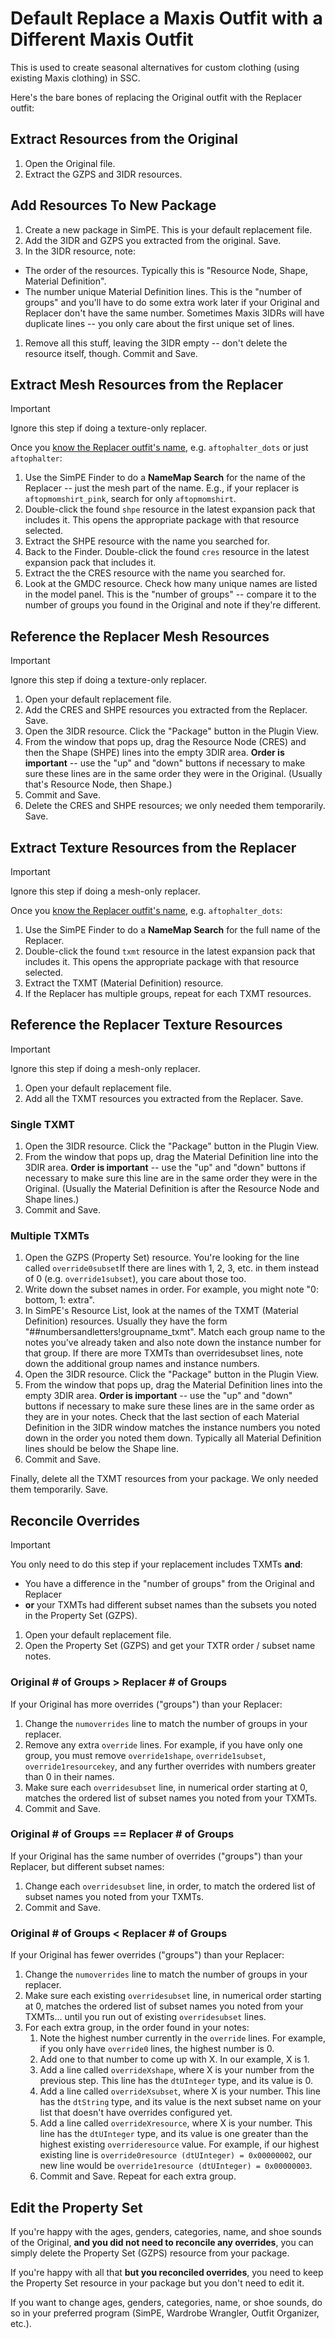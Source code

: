 # Default Replace a Maxis Outfit with a Different Maxis Outfit

This is used to create seasonal alternatives for custom clothing (using existing Maxis clothing) in SSC.

Here's the bare bones of replacing the Original outfit with the Replacer outfit:

## Extract Resources from the Original
1. Open the Original file.
1. Extract the GZPS and 3IDR resources.

## Add Resources To New Package
1. Create a new package in SimPE. This is your default replacement file.
1. Add the 3IDR and GZPS you extracted from the original. Save.
1. In the 3IDR resource, note:
  - The order of the resources. Typically this is "Resource Node, Shape, Material Definition".
  - The number unique Material Definition lines. This is the "number of groups" and you'll have to do some extra work later if your Original and Replacer don't have the same number. Sometimes Maxis 3IDRs will have duplicate lines -- you only care about the first unique set of lines.
1. Remove all this stuff, leaving the 3IDR empty -- don't delete the resource itself, though. Commit and Save.

## Extract Mesh Resources from the Replacer
> [!IMPORTANT]
> Ignore this step if doing a texture-only replacer.

Once you [know the Replacer outfit's name](maxisfindname.md), e.g. `aftophalter_dots` or just `aftophalter`: 
1. Use the SimPE Finder to do a **NameMap Search** for the name of the Replacer -- just the mesh part of the name. E.g., if your replacer is `aftopmomshirt_pink`, search for only `aftopmomshirt`.
1. Double-click the found `shpe` resource in the latest expansion pack that includes it. This opens the appropriate package with that resource selected.
1. Extract the SHPE resource with the name you searched for.
1. Back to the Finder. Double-click the found `cres` resource in the latest expansion pack that includes it.
1. Extract the the CRES resource with the name you searched for.
1. Look at the GMDC resource. Check how many unique names are listed in the model panel. This is the "number of groups" -- compare it to the number of groups you found in the Original and note if they're different.

## Reference the Replacer Mesh Resources
> [!IMPORTANT]
> Ignore this step if doing a texture-only replacer.

1. Open your default replacement file.
1. Add the CRES and SHPE resources you extracted from the Replacer. Save.
1. Open the 3IDR resource. Click the "Package" button in the Plugin View.
1. From the window that pops up, drag the Resource Node (CRES) and then the Shape (SHPE) lines into the empty 3DIR area. **Order is important** -- use the "up" and "down" buttons if necessary to make sure these lines are in the same order they were in the Original. (Usually that's Resource Node, then Shape.)
1. Commit and Save.
1. Delete the CRES and SHPE resources; we only needed them temporarily. Save.

## Extract Texture Resources from the Replacer
> [!IMPORTANT]
> Ignore this step if doing a mesh-only replacer.

Once you [know the Replacer outfit's name](maxisfindname.md), e.g. `aftophalter_dots`: 
1. Use the SimPE Finder to do a **NameMap Search** for the full name of the Replacer.
1. Double-click the found `txmt` resource in the latest expansion pack that includes it. This opens the appropriate package with that resource selected.
1. Extract the TXMT (Material Definition) resource. 
1. If the Replacer has multiple groups, repeat for each TXMT resources.

## Reference the Replacer Texture Resources
> [!IMPORTANT]
> Ignore this step if doing a mesh-only replacer.

1. Open your default replacement file.
1. Add all the TXMT resources you extracted from the Replacer. Save.

### Single TXMT
1. Open the 3IDR resource. Click the "Package" button in the Plugin View.
1. From the window that pops up, drag the Material Definition line into the 3DIR area. **Order is important** -- use the "up" and "down" buttons if necessary to make sure this line are in the same order they were in the Original. (Usually the Material Definition is after the Resource Node and Shape lines.) 
1. Commit and Save.

### Multiple TXMTs
1. Open the GZPS (Property Set) resource. You're looking for the line called `override0subset`If there are lines with 1, 2, 3, etc. in them instead of 0 (e.g. `override1subset`), you care about those too.
1. Write down the subset names in order. For example, you might note "0: bottom, 1: extra".
1. In SimPE's Resource List, look at the names of the TXMT (Material Definition) resources. Usually they have the form "##numbersandletters!groupname_txmt". Match each group name to the notes you've already taken and also note down the instance number for that group. If there are more TXMTs than overridesubset lines, note down the additional group names and instance numbers.
1. Open the 3IDR resource. Click the "Package" button in the Plugin View.
1. From the window that pops up, drag the Material Definition lines into the empty 3DIR area. **Order is important** -- use the "up" and "down" buttons if necessary to make sure these lines are in the same order as they are in your notes. Check that the last section of each Material Definition in the 3IDR window matches the instance numbers you noted down in the order you noted them down. Typically all Material Definition lines should be below the Shape line. 
1. Commit and Save.

Finally, delete all the TXMT resources from your package. We only needed them temporarily. Save.

## Reconcile Overrides
> [!IMPORTANT]
> You only need to do this step if your replacement includes TXMTs **and**:
> - You have a difference in the "number of groups" from the Original and Replacer
> - **or** your TXMTs had different subset names than the subsets you noted in the Property Set (GZPS).

1. Open your default replacement file.
1. Open the Property Set (GZPS) and get your TXTR order / subset name notes.

### Original # of Groups > Replacer # of Groups
If your Original has more overrides ("groups") than your Replacer:
1. Change the `numoverrides` line to match the number of groups in your replacer.
1. Remove any extra `override` lines. For example, if you have only one group, you must remove `override1shape`, `override1subset`, `override1resourcekey`, and any further overrides with numbers greater than 0 in their names.
1. Make sure each `overridesubset` line, in numerical order starting at 0, matches the ordered list of subset names you noted from your TXMTs. 
1. Commit and Save. 

### Original # of Groups == Replacer # of Groups
If your Original has the same number of overrides ("groups") than your Replacer, but different subset names:
1. Change each `overridesubset` line, in order, to match the ordered list of subset names you noted from your TXMTs.
1. Commit and Save.

### Original # of Groups < Replacer # of Groups
If your Original has fewer overrides ("groups") than your Replacer:
1. Change the `numoverrides` line to match the number of groups in your replacer.
1. Make sure each existing `overridesubset` line, in numerical order starting at 0, matches the ordered list of subset names you noted from your TXMTs... until you run out of existing `overridesubset` lines.
1. For each extra group, in the order found in your notes:
	1. Note the highest number currently in the `override` lines. For example, if you only have `override0` lines, the highest number is 0.
	1. Add one to that number to come up with X. In our example, X is 1.
	1. Add a line called `overrideXshape`, where X is your number from the previous step. This line has the `dtUInteger` type, and its value is 0.
	1. Add a line called `overrideXsubset`, where X is your number. This line has the `dtString` type, and its value is the next subset name on your list that doesn't have overrides configured yet.
	1. Add a line called `overrideXresource`, where X is your number. This line has the `dtUInteger` type, and its value is one greater than the highest existing `overrideresource` value. For example, if our highest existing line is `override0resource (dtUInteger) = 0x00000002`, our new line would be `override1resource (dtUInteger) = 0x00000003`.
	1. Commit and Save. Repeat for each extra group.

## Edit the Property Set
If you're happy with the ages, genders, categories, name, and shoe sounds of the Original, **and you did not need to reconcile any overrides**, you can simply delete the Property Set (GZPS) resource from your package.

If you're happy with all that **but you reconciled overrides**, you need to keep the Property Set resource in your package but you don't need to edit it.

If you want to change ages, genders, categories, name, or shoe sounds, do so in your preferred program (SimPE, Wardrobe Wrangler, Outfit Organizer, etc.).